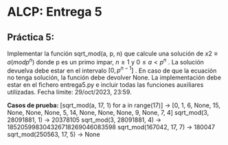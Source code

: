 # ALCP: Entrega 5
## Práctica 5:
Implementar la función sqrt_mod(a, p, n) que calcule una solución de $x2≡a(mod p^n)$
 donde p es un primo impar, $n \geq 1$ y $0 \leq a< p^n$
. La solución devuelva debe estar en el intervalo $[0,p^{n−1}]$
. En caso de que la ecuación no tenga solución, la función debe devolver None. La implementación debe estar en el fichero entrega5.py e incluir todas las funciones auxiliares utilizadas. Fecha límite: 29/oct/2023, 23:59.


<strong>Casos de prueba: </strong> 
[sqrt_mod(a, 17, 1) for a in range(17)] -> [0, 1, 6, None, 15, None, None, None, 5, 14, None, None, None, 9, None, 7, 4] 
sqrt_mod(3, 28091881, 1) -> 20378105 
sqrt_mod(3, 28091881, 4) -> 185205998304326718269046083598 
sqrt_mod(167042, 17, 7) -> 180047 
sqrt_mod(250563, 17, 5) -> None  
